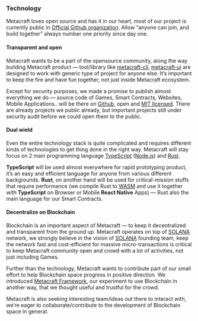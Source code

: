 ### Technology

Metacraft loves open source and has it in our heart, most of our project is currently public in [Official Github organization](https://github.com/cocrafts). Allow “anyone can join, and build together” always number one priority since day one.

#### Transparent and open
Metacraft wants to be a part of the opensource community, along the way building Metacraft product — tool/library like [metacraft-cli](https://github.com/cocrafts/metacraft-cli), [metacraft-ui](https://github.com/cocrafts/metacraft-ui) are designed to work with generic type of project for anyone else. It’s important to keep the fire and have fun together, not just inside Metacraft ecosystem.

Except for security purposes, we made a promise to publish almost everything we do — source code of Games, Smart Contracts, Websites, Mobile Applications.. will be there on [Github](https://github.com/cocrafts), open and [MIT licensed](https://en.wikipedia.org/wiki/MIT_License).
There are already projects we public already, but important projects still under security audit before we could open them to the public.

#### Dual wield
Even the entire technology stack is quite complicated and requires different kinds of technologies to get thing done in the right way. Metacraft will stay focus on 2 main programming language [TypeScript](https://www.typescriptlang.org/) ([Node.js](https://nodejs.org/en/)) and  [Rust](https://www.rust-lang.org/).

**TypeScript** will be used almost everywhere for rapid prototyping product, it’s an easy and efficient language for anyone from various different backgrounds.
**Rust**, on another hand will be used for critical-mission stuffs that require performance (we compile Rust to [WASM](https://webassembly.org/) and use it together with **TypeScript** on Browser or Mobile **React Native** Apps) — Rust also the main language for our Smart Contracts.

#### Decentralize on Blockchain

Blockchain is an important aspect of Metacraft — to keep it decentralized and transparent from the ground up. Metacraft operates on top of [SOLANA](https://solana.com/) network, we strongly believe in the vision of [SOLANA](https://solana.com/) founding team, keep the network fast and cost-efficient for massive micro-transactions is critical to keep Metacraft community open and crowd with a lot of activities, not just including Games.

Further than the technology, Metacraft wants to contribute part of our small effort to help Blockchain space progress in positive direction. We introduced [Metacraft Framework](https://github.com/cocrafts/whitepaper/blob/master/metacraft/framework.md), our experiment to use Blockchain in another way, that we thought useful and trustful for the crowd.

Metacraft is also seeking interesting team/ideas out there to interact with, we’re eager to collaborate/contribute to the development of Blockchain space in general.
